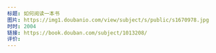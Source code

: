 ```yaml
---
标题: 如何阅读一本书
图片: https://img1.doubanio.com/view/subject/s/public/s1670978.jpg
时时: 2004
链接: https://book.douban.com/subject/1013208/
评价:
---
```


